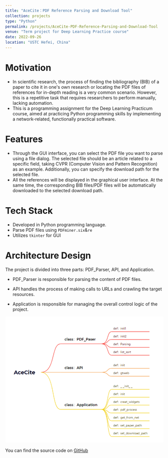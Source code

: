```yaml
---
title: "AceCite：PDF Reference Parsing and Download Tool"
collection: projects
type: "Python"
permalink: /projects/AceCite-PDF-Reference-Parsing-and-Download-Tool
venue: "Term project for Deep Learning Practice course"
date: 2022-09-26
location: "USTC Hefei, China"
---
```


# Motivation

* In scientific research, the process of finding the bibliography (BIB) of a paper to cite it in one's own research or locating the PDF files of references for in-depth reading is a very common scenario. However, this is a repetitive task that requires researchers to perform manually, lacking automation.
* This is a programming assignment for the Deep Learning Practicum course, aimed at practicing Python programming skills by implementing a network-related, functionally practical software.

# Features

* Through the GUI interface, you can select the PDF file you want to parse using a file dialog. The selected file should be an article related to a specific field, taking CVPR (Computer Vision and Pattern Recognition) as an example. Additionally, you can specify the download path for the selected file.
* All the references will be displayed in the graphical user interface. At the same time, the corresponding BIB files/PDF files will be automatically downloaded to the selected download path.

# Tech Stack

* Developed in Python programming language.
* Parse PDF files using `PDFminer.six`&`re`
* Utilizes `tkinter` for GUI

# Architecture Design

The project is divided into three parts: PDF_Parser, API, and Application.

* PDF_Parser is responsible for parsing the content of PDF files.

* API handles the process of making calls to URLs and crawling the target resources.

* Application is responsible for managing the overall control logic of the project.
<img src="../images/Snipaste_2023-07-28_23-23-08.png" alt="Architecture Design">

You can find the source code on [GitHub](https://github.com/XinhengDing/DLP_HW1)
